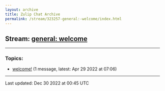 ```yaml
---
layout: archive
title: Zulip Chat Archive
permalink: /stream/323257-general:-welcome/index.html
---
```


## Stream: [general: welcome](https://mattecapu.github.io/ct-zulip-archive/stream/323257-general:-welcome/index.html)
---

### Topics:

* [welcome!](topic/topic_welcome!.html) (1 message, latest: Apr 29 2022 at 07:06)

<hr><p>Last updated: Dec 30 2022 at 00:45 UTC</p>